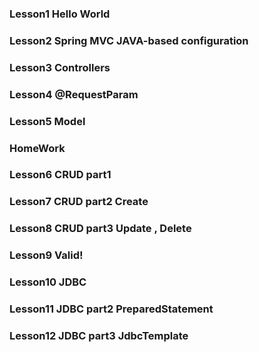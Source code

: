 ### Lesson1 Hello World
### Lesson2 Spring MVC JAVA-based configuration
### Lesson3 Controllers
### Lesson4 @RequestParam
### Lesson5 Model
### HomeWork
### Lesson6 CRUD part1
### Lesson7 CRUD part2 Create 
### Lesson8 CRUD part3 Update , Delete
### Lesson9 Valid!
### Lesson10 JDBC
### Lesson11 JDBC part2 PreparedStatement
### Lesson12 JDBC part3 JdbcTemplate